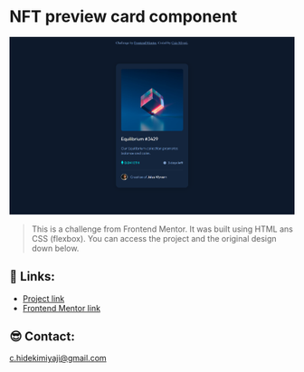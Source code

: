 # NFT preview card component

![preview](./preview/preview.png)

> This is a challenge from Frontend Mentor. It was built using HTML ans CSS (flexbox). You can access the project and the original design down below.

## 🔗 Links:

- [Project link](https://caiomiyaji.github.io/challenge003/)
- [Frontend Mentor link](https://www.frontendmentor.io/challenges/nft-preview-card-component-SbdUL_w0U)

## 😎 Contact:

c.hidekimiyaji@gmail.com

